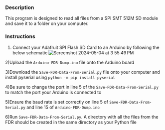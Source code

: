 ### Description
This program is designed to read all files from a SPI SMT 512M SD module and save it to a folder on your computer.

### Instructions
1) Connect your Adafruit SPI Flash SD Card to an Arduino by following the below schematic
   ![Screenshot 2024-05-04 at 3 55 49 PM](https://github.com/Sarvesh-Thiruppathi/AIAA-HALE-FDR-File-Dump/assets/27435723/bea81872-ccf5-470a-a527-0a65160f2009)

2)Upload the ``Arduino-FDR-Dump.ino`` file onto the Arduino board

3)Download the ``Save-FDR-Data-From-Serial.py`` file onto your computer and install pyserial using ``python -m pip install pyserial``

4)Be sure to change the port in line 5 of the ``Save-FDR-Data-From-Serial.py`` to match the port your Arduino is connected to

5)Ensure the baud rate is set correctly on line 5 of ``Save-FDR-Data-From-Serial.py`` and line 15 of ``Arduino-FDR-Dump.ino``

6)Run ``Save-FDR-Data-From-Serial.py``. A directory with all the files from the FDR should be created in the same directory as your Python file
